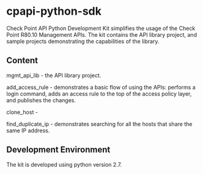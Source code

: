 # cpapi-python-sdk
Check Point API Python Development Kit simplifies the usage of the Check Point R80.10 Management APIs. The kit contains the API library project, and sample projects demonstrating the capabilities of the library.

## Content
mgmt_api_lib - the API library project.

add_access_rule - demonstrates a basic flow of using the APIs: performs a login command, adds an access rule to the top of the access policy layer, and publishes the changes.

clone_host - 

find_duplicate_ip - demonstrates searching for all the hosts that share the same IP address.

## Development Environment
The kit is developed using python version 2.7.
